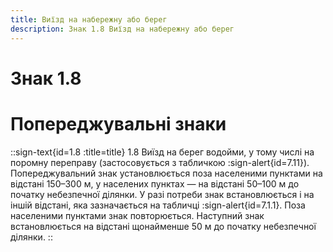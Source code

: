 ```yaml
---
title: Виїзд на набережну або берег
description: Знак 1.8 Виїзд на набережну або берег
---
```

# Знак 1.8
# Попереджувальні знаки
::sign-text{id=1.8 :title=title}
1.8 Виїзд на берег водойми, у тому числі на поромну переправу (застосовується з табличкою :sign-alert{id=7.11}).
Попереджувальний знак установлюється поза населеними пунктами на відстані 150–300 м, у населених пунктах — на відстані 50–100 м до початку небезпечної ділянки. У разі потреби знак встановлюється і на іншій відстані, яка зазначається на табличці :sign-alert{id=7.1.1}.
Поза населеними пунктами знак повторюється. Наступний знак встановлюється на відстані щонайменше 50 м до початку небезпечної ділянки.
::